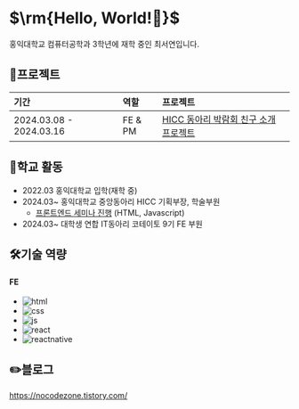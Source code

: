 <h1>$\rm{Hello, World!🖤}$</h1>
홍익대학교 컴퓨터공학과 3학년에 재학 중인 최서연입니다.

## 🌟프로젝트
|기간|역할|프로젝트|
|:---|:---|:---|
2024.03.08 - 2024.03.16|FE & PM|[HICC 동아리 박람회 친구 소개 프로젝트](https://github.com/yooooonshine/HongikClubFairProject)|

## 🏫학교 활동
- 2022.03 홍익대학교 입학(재학 중)
- 2024.03~ 홍익대학교 중앙동아리 HICC 기획부장, 학술부원
  - [프론트엔드 세미나 진행](https://www.youtube.com/watch?v=9LEFdZ8mt3c&list=PLRIm_uMh2qM7KlDVDN90Mpk6_6ijBt6HZ) (HTML, Javascript)
- 2024.03~ 대학생 연합 IT동아리 코테이토 9기 FE 부원

## 🛠️기술 역량
#### FE
- ![html](https://img.shields.io/badge/HTML5-E34F26?style=for-the-badge&logo=html5&logoColor=white)
- ![css](https://img.shields.io/badge/CSS-239120?&style=for-the-badge&logo=css3&logoColor=white)
- ![js](https://img.shields.io/badge/JavaScript-F7DF1E?style=for-the-badge&logo=JavaScript&logoColor=white)
- ![react](https://img.shields.io/badge/React-20232A?style=for-the-badge&logo=react&logoColor=61DAFB)
- ![reactnative](https://img.shields.io/badge/ReactNative-61DAFB?style=for-the-badge&logo=react&logoColor=black)

## ✏️블로그
https://nocodezone.tistory.com/
